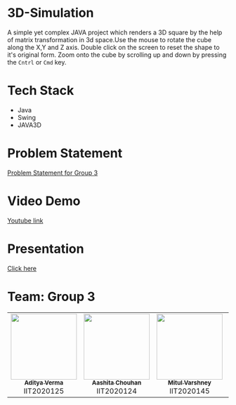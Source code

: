 # 3D-Simulation
A simple yet complex JAVA project which renders a 3D square by the help of matrix transformation in 3d space.Use the mouse to rotate the cube along the X,Y and Z axis. Double click on the screen to reset the shape to it's original form. Zoom onto the cube by scrolling up and down by pressing the `Cntrl` or `Cmd` key.

# Tech Stack
* Java
* Swing
* JAVA3D

# Problem Statement
 [Problem Statement for Group 3](https://github.com/homewardgamer/3D-Simulation/blob/main/OOMMiniProject3_3D%20computer%20animations.pdf)
 
# Video Demo
  [Youtube link](https://youtu.be/Rz1AekK73GI)
  
 # Presentation
  [Click here](https://docs.google.com/presentation/d/19Yr7CjsVunxJDjHIW9fgGlIxNPqVLDEjLht2E5S5cSQ/edit?usp=sharing)
  
 # Team: Group 3
 
 
<table>
  <tr>
    <td align="center"><a href="https://github.com/homewardgamer"><img src="https://github.com/homewardgamer.png" width="150px;" alt=""/><br /><sub><b>Aditya Verma</b></sub></a><br />IIT2020125</td>
    <td align="center"><a href="https://github.com/aashitachouhan"><img src="https://github.com/aashitachouhan.png" width="150px;" alt=""/><br /><sub><b>Aashita Chouhan</b></sub></a><br />IIT2020124</td>
    <td align="center"><a href="https://github.com/Mitul16"><img src="https://github.com/Mitul16.png" width="150px;" alt=""/><br /><sub><b>Mitul Varshney</b></sub></a><br />IIT2020145</td>
    <td align="center"><a href="https://github.com/shashwat-mittal"><img src="https://github.com/shashwat-mittal.png" width="150px;" alt=""/><br /><sub><b>Shashwat Mittal</b></sub></a><br />IIT2020157</td>
 
 </tr>
</table>
 
